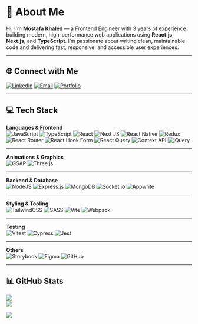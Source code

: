# 💫 About Me
Hi, I'm **Mostafa Khaled** — a Frontend Engineer with 3 years of experience building modern, high-performance web applications using **React.js**, **Next.js**, and **TypeScript**. I’m passionate about writing clean, maintainable code and delivering fast, responsive, and accessible user experiences.

---

## 🌐 Connect with Me  

[![LinkedIn](https://img.shields.io/badge/LinkedIn-%230077B5.svg?style=flat-square&logo=linkedin&logoColor=white)](https://linkedin.com/in/mostafa-khaled-4527801b5)  [![Email](https://img.shields.io/badge/Email-D14836?style=flat-square&logo=gmail&logoColor=white)](mailto:m.khaled201774@gmail.com)  [![Portfolio](https://img.shields.io/badge/Portfolio-000000?style=flat-square&logo=About.me&logoColor=white)](https://portfolio2-rho-hazel.vercel.app/)

---

## 💻 Tech Stack

**Languages & Frontend**  
![JavaScript](https://img.shields.io/badge/javascript-%23323330.svg?style=flat-square&logo=javascript&logoColor=%23F7DF1E) ![TypeScript](https://img.shields.io/badge/typescript-%23007ACC.svg?style=flat-square&logo=typescript&logoColor=white) ![React](https://img.shields.io/badge/react-%2320232a.svg?style=flat-square&logo=react&logoColor=%2361DAFB) ![Next JS](https://img.shields.io/badge/Next-black?style=flat-square&logo=next.js&logoColor=white) ![React Native](https://img.shields.io/badge/react_native-%2320232a.svg?style=flat-square&logo=react&logoColor=%2361DAFB) ![Redux](https://img.shields.io/badge/redux-%23593d88.svg?style=flat-square&logo=redux&logoColor=white) ![React Router](https://img.shields.io/badge/React_Router-CA4245?style=flat-square&logo=react-router&logoColor=white) ![React Hook Form](https://img.shields.io/badge/React%20Hook%20Form-%23EC5990.svg?style=flat-square&logo=reacthookform&logoColor=white) ![React Query](https://img.shields.io/badge/-React%20Query-FF4154?style=flat-square&logo=react%20query&logoColor=white) ![Context API](https://img.shields.io/badge/Context--Api-000000?style=flat-square&logo=react) ![jQuery](https://img.shields.io/badge/jquery-%230769AD.svg?style=flat-square&logo=jquery&logoColor=white)

---

**Animations & Graphics**  
![GSAP](https://img.shields.io/badge/GSAP-88CE02.svg?style=flat-square&logo=greensock&logoColor=white) ![Three.js](https://img.shields.io/badge/three.js-black?style=flat-square&logo=three.js&logoColor=white)

---

**Backend & Database**  
![NodeJS](https://img.shields.io/badge/node.js-6DA55F?style=flat-square&logo=node.js&logoColor=white) ![Express.js](https://img.shields.io/badge/express.js-%23404d59.svg?style=flat-square&logo=express&logoColor=%2361DAFB) ![MongoDB](https://img.shields.io/badge/MongoDB-%234ea94b.svg?style=flat-square&logo=mongodb&logoColor=white) ![Socket.io](https://img.shields.io/badge/Socket.io-black?style=flat-square&logo=socket.io&badgeColor=010101) ![Appwrite](https://img.shields.io/badge/Appwrite-%23FD366E.svg?style=flat-square&logo=appwrite&logoColor=white)

---

**Styling & Tooling**  
![TailwindCSS](https://img.shields.io/badge/tailwindcss-%2338B2AC.svg?style=flat-square&logo=tailwind-css&logoColor=white) ![SASS](https://img.shields.io/badge/SASS-hotpink.svg?style=flat-square&logo=SASS&logoColor=white) ![Vite](https://img.shields.io/badge/vite-%23646CFF.svg?style=flat-square&logo=vite&logoColor=white) ![Webpack](https://img.shields.io/badge/webpack-%238DD6F9.svg?style=flat-square&logo=webpack&logoColor=black)

---

**Testing**  
![Vitest](https://img.shields.io/badge/Vitest-6E9F18?style=flat-square&logo=vitest&logoColor=white) ![Cypress](https://img.shields.io/badge/Cypress-17202C?style=flat-square&logo=cypress&logoColor=white) ![Jest](https://img.shields.io/badge/Jest-C21325?style=flat-square&logo=jest&logoColor=white)

---

**Others**  
![Storybook](https://img.shields.io/badge/-Storybook-FF4785?style=flat-square&logo=storybook&logoColor=white) ![Figma](https://img.shields.io/badge/figma-%23F24E1E.svg?style=flat-square&logo=figma&logoColor=white) ![GitHub](https://img.shields.io/badge/github-%23121011.svg?style=flat-square&logo=github&logoColor=white)

---

## 📊 GitHub Stats
![](https://nirzak-streak-stats.vercel.app/?user=Mo74806&theme=dark&hide_border=true)  
![](https://github-readme-stats.vercel.app/api/top-langs/?username=Mo74806&theme=dark&hide_border=true&include_all_commits=false&count_private=false&layout=compact)

[![](https://visitcount.itsvg.in/api?id=Mo74806&icon=0&color=0)](https://visitcount.itsvg.in)
